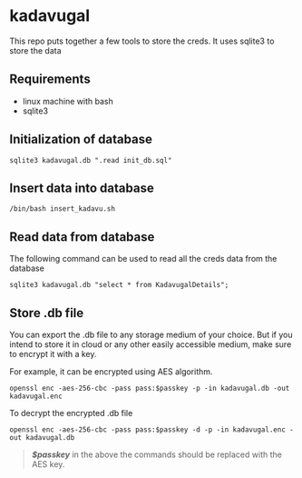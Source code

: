 # kadavugal

This repo puts together a few tools to store the creds. It uses sqlite3 to store the data

## Requirements
- linux machine with bash
- sqlite3

## Initialization of database
    sqlite3 kadavugal.db ".read init_db.sql"

## Insert data into database
    /bin/bash insert_kadavu.sh

## Read data from database

The following command can be used to read all the creds data from the database

    sqlite3 kadavugal.db "select * from KadavugalDetails";

## Store .db file

You can export the .db file to any storage medium of your choice. But if you intend to store it in cloud or any other easily accessible medium, make sure to encrypt it with a key.

For example, it can be encrypted using AES algorithm.

    openssl enc -aes-256-cbc -pass pass:$passkey -p -in kadavugal.db -out kadavugal.enc

To decrypt the encrypted .db file

    openssl enc -aes-256-cbc -pass pass:$passkey -d -p -in kadavugal.enc -out kadavugal.db

>***$passkey*** in the above the commands should be replaced with the AES key.

